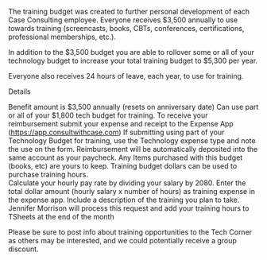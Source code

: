 
The training budget was created to further personal development of each Case Consulting employee.  Everyone receives $3,500 annually to use towards training (screencasts, books, CBTs, conferences, certifications, professional memberships, etc.).

In addition to the $3,500 budget you are able to rollover some or all of your technology budget to increase your total training budget to $5,300 per year.

Everyone also receives 24 hours of leave, each year, to use for training.

Details

Benefit amount is $3,500 annually (resets on anniversary date)
    Can use part or all of your $1,800 tech budget for training.
To receive your reimbursement submit your expense and receipt to the Expense App (https://app.consultwithcase.com)
    If submitting using part of your Technology Budget for training, use the Technology expense type and note the use on the form.
Reimbursement will be automatically deposited into the same account as your paycheck.
Any Items purchased with this budget (books, etc) are yours to keep.
Training budget dollars can be used to purchase training hours.  
    Calculate your hourly pay rate by dividing your salary by 2080.
    Enter the total dollar amount (hourly salary x number of hours) as training expense in the expense app.  Include a description of the training you plan to take.
        Jennifer Morrison will process this request and add your training hours to TSheets at the end of the month

Please be sure to post info about training opportunities to the Tech Corner as others may be interested, and we could potentially receive a group discount.
